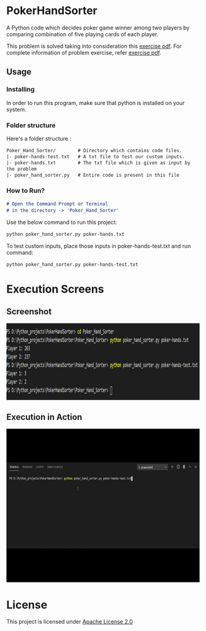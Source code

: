 # PokerHandSorter
A Python code which decides poker game winner among two players by comparing combination of five playing cards of each player.

This problem is solved taking into consideration this [exercise pdf](./Poker_Exercise.pdf). For complete information of problem exercise, refer [exercise pdf](./Poker_Exercise.pdf).

## Usage

### Installing

In order to run this program, make sure that python is installed on your system.

### Folder structure

Here's a folder structure :

```
Poker_Hand_Sorter/        # Directory which contains code files.
|- poker-hands-test.txt   # A txt file to test our custom inputs.
|- poker-hands.txt        # The txt file which is given as input by the problem
|- poker_hand_sorter.py   # Entire code is present in this file
```

### How to Run?

```md
# Open the Command Prompt or Terminal
# in the directory -> 'Poker_Hand_Sorter'
```

Use the below command to run this project:

```sh
python poker_hand_sorter.py poker-hands.txt
```

To test custom inputs, place those inputs in poker-hands-test.txt and run command:

```sh
python poker_hand_sorter.py poker-hands-test.txt
```


# Execution Screens

## Screenshot

<img src="poker_hands_execution.png" width=800 height=200>

## Execution in Action

<img src="phs_cmd.gif" width=800 height=400>

# License

This project is licensed under [Apache License 2.0]('./LICENSE')